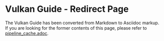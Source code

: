 # Vulkan Guide - Redirect Page

The Vulkan  Guide has been converted from Markdown to Asciidoc markup. If you are looking for the former contents of this page, please refer to [pipeline_cache.adoc](./pipeline_cache.adoc).
